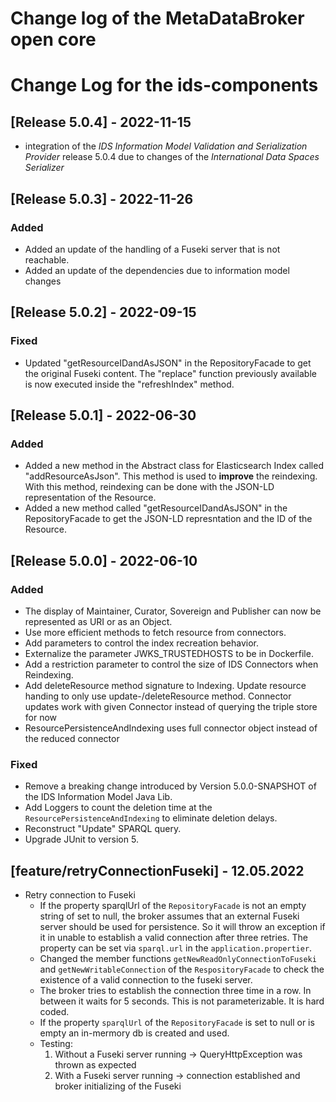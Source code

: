 
# Change log of the MetaDataBroker open core

# Change Log for the ids-components

## [Release 5.0.4] - 2022-11-15 
- integration of the *IDS Information Model Validation and Serialization Provider* release 5.0.4 due to changes of the *International Data Spaces Serializer*

## [Release 5.0.3] - 2022-11-26
### Added
- Added an update of the handling of a Fuseki server that is not reachable.
- Added an update of the dependencies due to information model changes

## [Release 5.0.2] - 2022-09-15
### Fixed
- Updated "getResourceIDandAsJSON" in the RepositoryFacade to get the original Fuseki content. The "replace" function previously available is now executed inside the "refreshIndex" method.

## [Release 5.0.1] - 2022-06-30
### Added
- Added a new method in the Abstract class for Elasticsearch Index called "addResourceAsJson". This method is used to **improve** the reindexing. With this method, reindexing can be done with the JSON-LD representation of the Resource.
- Added a new method called "getResourceIDandAsJSON" in the RepositoryFacade to get the JSON-LD represntation and the ID of the Resource.

## [Release 5.0.0] - 2022-06-10
### Added
- The display of Maintainer, Curator, Sovereign and Publisher can now be represented as URI or as an Object.
- Use more efficient methods to fetch resource from connectors.
- Add parameters to control the index recreation behavior.
- Externalize the parameter JWKS_TRUSTEDHOSTS to be in Dockerfile.
- Add a restriction parameter to control the size of IDS Connectors when Reindexing.
-  Add deleteResource method signature to Indexing. Update resource handing to only use update-/deleteResource method. Connector updates work with given Connector instead of querying the triple store for now
- ResourcePersistenceAndIndexing uses full connector object instead of the reduced connector

<!-- ### Changed -->

<!--  ### Deprecated -->

<!--  ### Removed -->

### Fixed
- Remove a breaking change introduced by Version 5.0.0-SNAPSHOT of the IDS Information Model Java Lib.
- Add Loggers to count the deletion time at the `ResourcePersistenceAndIndexing` to eliminate deletion delays.
- Reconstruct "Update" SPARQL query.
- Upgrade JUnit to version 5.

  
<!--  ### Security -->



## [feature/retryConnectionFuseki] - 12.05.2022
- Retry connection to Fuseki
  - If the property sparqlUrl of the `RepositoryFacade` is not an empty string of set to null, the broker assumes that an external 
  Fuseki server should be used for persistence. So it will throw an exception if it in unable to establish a valid connection after
  three retries. The property can be set via `sparql.url` in the `application.propertier`.
  - Changed the member functions `getNewReadOnlyConnectionToFuseki` and `getNewWritableConnection` of the `RespositoryFacade`
  to check the existence of a valid connection to the fuseki server.
  - The broker tries to establish the connection three time in a row. In between it waits for 5 seconds. This is not 
  parameterizable. It is hard coded.
  - If the property `sparqlUrl` of the `RepositoryFacade` is set to null or is empty an in-mermory db is created and used.  
  - Testing: 
    1. Without a Fuseki server running -> QueryHttpException was thrown as expected
    2. With a Fuseki server running -> connection established and broker initializing of the Fuseki
